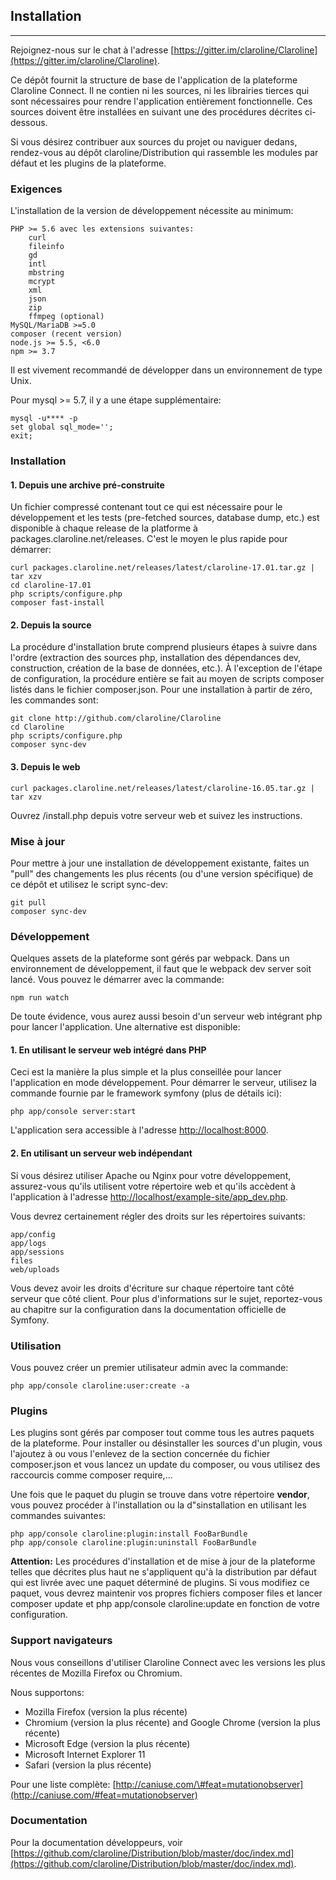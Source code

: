 ## Installation

---

Rejoignez-nous sur le chat à l'adresse [https://gitter.im/claroline/Claroline](https://gitter.im/claroline/Claroline).

Ce dépôt fournit la structure de base de l'application de la plateforme Claroline Connect. Il ne contien ni les sources, ni les librairies tierces qui sont nécessaires pour rendre l'application entièrement fonctionnelle. Ces sources doivent être installées en suivant une des procédures décrites ci-dessous.

Si vous désirez contribuer aux sources du projet ou naviguer dedans, rendez-vous au dépôt claroline/Distribution qui rassemble les modules par défaut et les plugins de la plateforme.

### Exigences

L'installation de la version de développement nécessite au minimum:

```
PHP >= 5.6 avec les extensions suivantes:
    curl
    fileinfo
    gd
    intl
    mbstring
    mcrypt
    xml
    json
    zip
    ffmpeg (optional)
MySQL/MariaDB >=5.0
composer (recent version)
node.js >= 5.5, <6.0
npm >= 3.7
```

Il est vivement recommandé de développer dans un environnement de type Unix.

Pour mysql &gt;= 5.7, il y a une étape supplémentaire:

```
mysql -u**** -p
set global sql_mode='';
exit;
```

### Installation

#### 1. Depuis une archive pré-construite

Un fichier compressé contenant tout ce qui est nécessaire pour le développement et les tests \(pre-fetched sources, database dump, etc.\) est disponible à chaque release de la platforme à packages.claroline.net/releases. C'est le moyen le plus rapide pour démarrer:

```
curl packages.claroline.net/releases/latest/claroline-17.01.tar.gz | tar xzv
cd claroline-17.01
php scripts/configure.php
composer fast-install
```

#### 2. Depuis la source

La procédure d'installation brute comprend plusieurs étapes à suivre dans l'ordre \(extraction des sources php, installation des dépendances dev, construction, création de la base de données, etc.\). À l'exception de l'étape de configuration, la procédure entière se fait au moyen de scripts composer listés dans le fichier composer.json. Pour une installation à partir de zéro, les commandes sont:

```
git clone http://github.com/claroline/Claroline
cd Claroline
php scripts/configure.php
composer sync-dev
```

#### 3. Depuis le web

```
curl packages.claroline.net/releases/latest/claroline-16.05.tar.gz | tar xzv
```

Ouvrez /install.php depuis votre serveur web et suivez les instructions.

### Mise à jour

Pour mettre à jour une installation de développement existante, faites un "pull" des changements les plus récents \(ou d'une version spécifique\) de ce dépôt et utilisez le script sync-dev:

```
git pull
composer sync-dev
```

### Développement

Quelques assets de la plateforme sont gérés par webpack. Dans un environnement de développement, il faut que le webpack dev server soit lancé. Vous pouvez le démarrer avec la commande:

```
npm run watch
```

De toute évidence, vous aurez aussi besoin d'un serveur web intégrant php pour lancer l'application. Une alternative est disponible:

#### 1. En utilisant le serveur web intégré dans PHP

Ceci est la manière la plus simple et la plus conseillée pour lancer l'application en mode développement. Pour démarrer le serveur, utilisez la commande fournie par le framework symfony \(plus de détails ici\):

```
php app/console server:start
```

L'application sera accessible à l'adresse [http://localhost:8000](http://localhost:8000).

#### 2. En utilisant un serveur web indépendant

Si vous désirez utiliser Apache ou Nginx pour votre développement, assurez-vous qu'ils utilisent votre répertoire web et qu'ils accèdent à l'application à l'adresse [http://localhost/example-site/app\_dev.php](http://localhost/example-site/app_dev.php).

Vous devrez certainement régler des droits sur les répertoires suivants:

```
app/config
app/logs
app/sessions
files
web/uploads
```

Vous devez avoir les droits d'écriture sur chaque répertoire tant côté serveur que côté client. Pour plus d'informations sur le sujet, reportez-vous au chapitre sur la configuration dans la documentation officielle de Symfony.

### Utilisation

Vous pouvez créer un premier utilisateur admin avec la commande:

```
php app/console claroline:user:create -a
```

### Plugins

Les plugins sont gérés par composer tout comme tous les autres paquets de la plateforme. Pour installer ou désinstaller les sources d'un plugin, vous l'ajoutez à ou vous l'enlevez de la section concernée du fichier composer.json et vous lancez un update du composer, ou vous utilisez des raccourcis comme composer require,...

Une fois que le paquet du plugin se trouve dans votre répertoire **vendor**, vous pouvez procéder à l'installation ou la d"sinstallation en utilisant les commandes suivantes:

```
php app/console claroline:plugin:install FooBarBundle
php app/console claroline:plugin:uninstall FooBarBundle
```

**Attention:** Les procédures d'installation et de mise à jour de la plateforme telles que décrites plus haut ne s'appliquent qu'à la distribution par défaut qui est livrée avec une paquet déterminé de plugins. Si vous modifiez ce paquet, vous devrez maintenir vos propres fichiers composer files et lancer composer update et php app/console claroline:update en fonction de votre configuration.

### Support navigateurs

Nous vous conseillons d'utiliser Claroline Connect avec les versions les plus récentes de Mozilla Firefox ou Chromium.

Nous supportons:

* Mozilla Firefox \(version la plus récente\)
* Chromium \(version la plus récente\) and Google Chrome \(version la plus récente\)
* Microsoft Edge \(version la plus récente\)
* Microsoft Internet Explorer 11
* Safari \(version la plus récente\)

Pour une liste complète: [http://caniuse.com/\#feat=mutationobserver](http://caniuse.com/#feat=mutationobserver)

### Documentation

Pour la documentation développeurs, voir [https://github.com/claroline/Distribution/blob/master/doc/index.md](https://github.com/claroline/Distribution/blob/master/doc/index.md).

